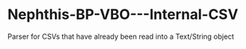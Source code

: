 # Nephthis-BP-VBO---Internal-CSV
Parser for CSVs that have already been read into a Text/String object
